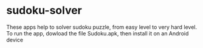 # sudoku-solver
These apps help to solver sudoku puzzle, from easy level to very hard level. 
To run the app, dowload the file Sudoku.apk, then install it on an Android device
